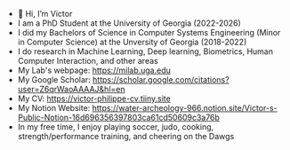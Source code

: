- 👋 Hi, I’m Victor
- I am a PhD Student at the University of Georgia (2022-2026)
- I did my Bachelors of Science in Computer Systems Engineering (Minor in Computer Science) at the Unversity of Georgia (2018-2022)
- I do research in Machine Learning, Deep learning, Biometrics, Human Computer Interaction, and other areas
- My Lab's webpage: https://milab.uga.edu
- My Google Scholar: https://scholar.google.com/citations?user=Z6qrWaoAAAAJ&hl=en
- My CV: https://victor-philippe-cv.tiiny.site
- My Notion Website: https://water-archeology-966.notion.site/Victor-s-Public-Notion-16d696356397803ca61cd50609c3a76b
- In my free time, I enjoy playing soccer, judo, cooking, strength/performance training, and cheering on the Dawgs 
